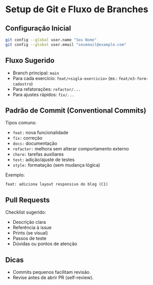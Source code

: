 # Setup de Git e Fluxo de Branches

## Configuração Inicial

```bash
git config --global user.name "Seu Nome"
git config --global user.email "seuemail@example.com"
```

## Fluxo Sugerido

- Branch principal: `main`
- Para cada exercício: `feat/<sigla-exercicio>` (ex.: `feat/e3-form-cadastro`)
- Para refatorações: `refactor/...`
- Para ajustes rápidos: `fix/...`

## Padrão de Commit (Conventional Commits)

Tipos comuns:
- `feat:` nova funcionalidade
- `fix:` correção
- `docs:` documentação
- `refactor:` melhora sem alterar comportamento externo
- `chore:` tarefas auxiliares
- `test:` adição/ajuste de testes
- `style:` formatação (sem mudança lógica)

Exemplo:
```
feat: adiciona layout responsivo do blog (C1)
```

## Pull Requests

Checklist sugerido:
- Descrição clara
- Referência à issue
- Prints (se visual)
- Passos de teste
- Dúvidas ou pontos de atenção

## Dicas

- Commits pequenos facilitam revisão.
- Revise antes de abrir PR (self-review).
